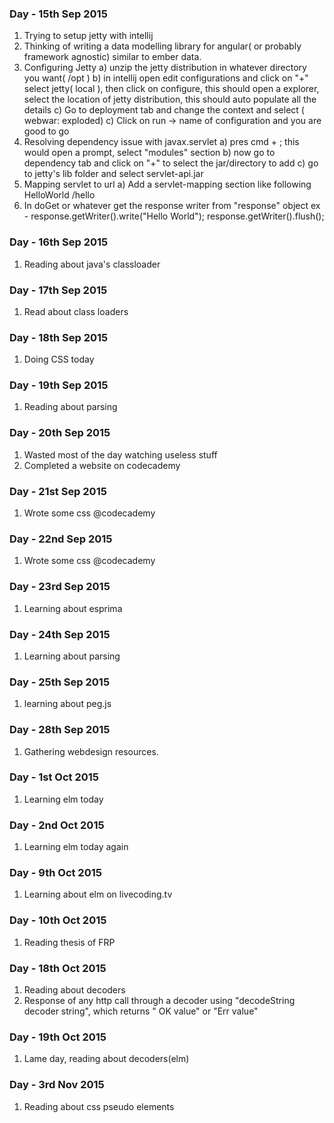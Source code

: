 ### Day - 15th Sep 2015
1. Trying to setup jetty with intellij
2. Thinking of writing a data modelling library for angular( or probably framework agnostic) similar to ember data.
3. Configuring Jetty
	a) unzip the jetty distribution in whatever directory you want( /opt )
	b) in intellij open edit configurations and click on "+" select jetty( local ), then click on configure, this should open a explorer, select the 
	location of jetty distribution, this should auto populate all the details
	c) Go to deployment tab and change the context and select ( webwar: exploded)
	c) Click on run -> name of configuration and you are good to go
4. Resolving dependency issue with javax.servlet 
	a) pres cmd + ; this would open a prompt, select "modules" section 
	b) now go to dependency tab and click on "+" to select the jar/directory to add 
	c) go to jetty's lib folder and select servlet-api.jar 
5. Mapping servlet to url
   a) Add a servlet-mapping section like following
    <servlet-mapping>
        <servlet-name>HelloWorld</servlet-name>
        <url-pattern>/hello</url-pattern>
    </servlet-mapping>
6. In doGet or whatever get the response writer from "response" object 
	ex - response.getWriter().write("Hello World");
		response.getWriter().flush();

### Day - 16th Sep 2015
1. Reading about java's classloader

### Day - 17th Sep 2015
1. Read about class loaders

### Day - 18th Sep 2015
1. Doing CSS today

### Day - 19th Sep 2015
1. Reading about parsing

### Day - 20th Sep 2015
1. Wasted most of the day watching useless stuff
2. Completed a website on codecademy

### Day - 21st Sep 2015
1. Wrote some css @codecademy

### Day - 22nd Sep 2015
1. Wrote some css @codecademy

### Day - 23rd Sep 2015
1. Learning about esprima

### Day - 24th Sep 2015
1. Learning about parsing

### Day - 25th Sep 2015
1. learning about peg.js

### Day  - 28th Sep 2015
1. Gathering webdesign resources.

### Day - 1st Oct 2015
1. Learning elm today

### Day - 2nd Oct 2015
1. Learning elm today again

### Day - 9th Oct 2015
1. Learning about elm on livecoding.tv

### Day - 10th Oct 2015
1. Reading thesis of FRP

### Day - 18th Oct 2015 
1. Reading about decoders
2. Response of any http call through a decoder using "decodeString decoder string", which returns " OK value" or "Err value"

### Day - 19th Oct 2015 
1. Lame day, reading about decoders(elm)

### Day - 3rd Nov 2015 
1. Reading about css pseudo elements